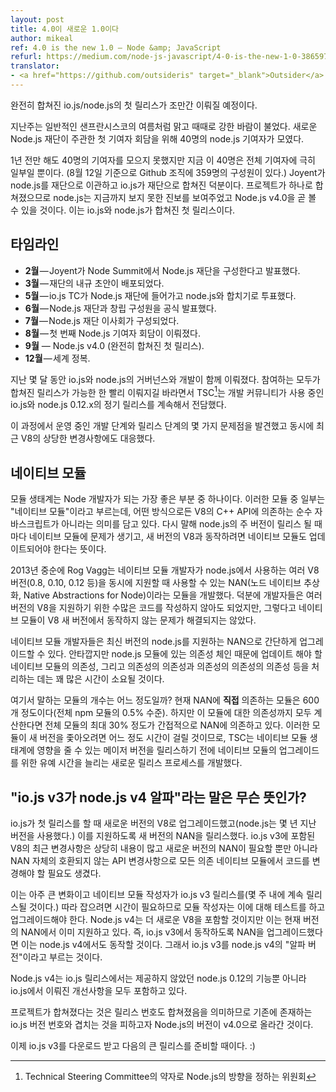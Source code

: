 ```yaml
---
layout: post
title: 4.0이 새로운 1.0이다
author: mikeal
ref: 4.0 is the new 1.0 — Node &amp; JavaScript
refurl: https://medium.com/node-js-javascript/4-0-is-the-new-1-0-386597a3436d
translator:
- <a href="https://github.com/outsideris" target="_blank">Outsider</a>
---
```


<!--
The first fully converged io.js/node.js release coming soon.

Last week was a typical San Francisco summer, sunny with occasionally hostile
winds. This was the setting for 40 node.js contributors to gather for the
first ever Collaborator Summit, organized by the new Node.js Foundation.
-->
완전히 합쳐진 io.js/node.js의 첫 릴리스가 조만간 이뤄질 예정이다.

지난주는 일반적인 샌프란시스코의 여름처럼 맑고 때때로 강한 바람이 불었다. 새로운 Node.js 재단이
주관한 첫 기여자 회담을 위해 40명의 node.js 기여자가 모였다.

<!--
A year ago we didn’t have 40 contributors to gather but today this represents
only a fraction of the total contributor base (359 GitHub org members as of
8/12). This is due in large part to Joyent’s migration of node.js to
a foundation and the merger of io.js into that foundation. As a unified
project node.js has seen more progress than ever and will soon see
Node.js v4.0 — the first unified release of the io.js and node.js codebases.
-->
1년 전만 해도 40명의 기여자를 모으지 못했지만 지금 이 40명은 전체 기여자에 극히 일부일 뿐이다.
(8월 12일 기준으로 Github 조직에 359명의 구성원이 있다.) Joyent가 node.js를 재단으로 이관하고
io.js가 재단으로 합쳐진 덕분이다. 프로젝트가 하나로 합쳐졌으므로 node.js는 지금까지 보지 못한 진보를
보여주었고 Node.js v4.0을 곧 볼 수 있을 것이다. 이는 io.js와 node.js가 합쳐진 첫 릴리스이다.

<!--
## Timeline
* **February** — Joyent announces formation of the Node.js Foundation at Node Summit.
* **March** — Foundation By-law drafts are circulated.
* **May** — io.js TC votes to enter the Node.js Foundation and merge with node.js.
* **June** — Official launch of the Node.js Foundation w/ founding members.
* **July** — Node.js Foundation Board of Directors established.
* **August** — First ever Node.js Collaborator Summit.
* **September** — Node.js v4.0 (first fully converged release).
* **December** — World Domination.
-->
## 타임라인
* **2월** — Joyent가 Node Summit에서 Node.js 재단을 구성한다고 발표했다.
* **3월** — 재단의 내규 초안이 배포되었다.
* **5월** — io.js TC가 Node.js 재단에 들어가고 node.js와 합치기로 투표했다.
* **6월** — Node.js 재단과 창립 구성원을 공식 발표했다.
* **7월** — Node.js 재단 이사회가 구성되었다.
* **8월** — 첫 번째 Node.js 기여자 회담이 이뤄졌다.
* **9월** — Node.js v4.0 (완전히 합쳐진 첫 릴리스).
* **12월** — 세계 정복.

<!--
For the last few months governance and development of io.js and node.js have
happened jointly. While everyone involved would like to see a converged release
happen as quickly as possible the TSC has also been dedicated to continuing
regular releases of io.js and node.js 0.12.x which are in use
by the developer community.
-->
지난 몇 달 동안 io.js와 node.js의 거버넌스와 개발이 함께 이뤄졌다. 참여하는 모두가 합쳐진 릴리스가
가능한 한 빨리 이뤄지길 바라면서 TSC[^1]는 개발 커뮤니티가 사용 중인 io.js와 node.js 0.12.x의
정기 릴리스를 계속해서 전담했다.

<!--
Along the way we discovered a few problems with the development and release
process we were operating under and have also struggled with
a recent sizable change to V8.
-->
이 과정에서 운영 중인 개발 단계와 릴리스 단계의 몇 가지 문제점을 발견했고 동시에 최근 V8의 상당한
변경사항에도 대응했다.

<!--
## Native Modules
-->
## 네이티브 모듈

<!--
The module ecosystem is one of the best parts of being a Node developer.
A tiny portion of these modules are what we call “native modules” meaning
that they rely, in some way, on V8's C++ API and are not purely JavaScript.
This has meant that every major release of node.js broke these native modules
and they would each have to be updated to work with a newer v8.
-->
모듈 생태계는 Node 개발자가 되는 가장 좋은 부분 중 하나이다.
이러한 모듈 중 일부는 "네이티브 모듈"이라고 부르는데, 어떤 방식으로든 V8의 C++ API에 의존하는 순수
자바스크립트가 아니라는 의미를 담고 있다. 다시 말해 node.js의 주 버전이 릴리스 될 때마다 네이티브
모듈에 문제가 생기고, 새 버전의 V8과 동작하려면 네이티브 모듈도 업데이트되어야 한다는 뜻이다.

<!--
In mid-2013 Rod Vagg released NAN (Native Abstractions for Node), a module
which can be used by native module developers to simultaneously support
multiple versions of V8 found in node.js (0.8, 0.10, 0.12, etc). This meant
that developers didn’t have to write lots of code to handle varying versions
of V8 but it didn’t stop native modules from being broken by new versions of V8.
-->
2013년 중순에 Rog Vagg는 네이티브 모듈 개발자가 node.js에서 사용하는
여러 V8 버전(0.8, 0.10, 0.12 등)을 동시에 지원할 때 사용할 수 있는 NAN(노드 네이티브 추상화,
Native Abstractions for Node)이라는 모듈을 개발했다. 덕분에 개발자들은 여러 버전의 V8을
지원하기 위한 수많은 코드를 작성하지 않아도 되었지만, 그렇다고 네이티브 모듈이 V8 새 버전에서
동작하지 않는 문제가 해결되지는 않았다.

<!--
For most of the history of NAN native module developers have been able
simply upgrade their version of NAN to one that includes support for
the latest version of node.js. Unfortunately, the deep dependency chains
found in node.js modules means that it still takes quite a bit of time for
the dependencies of a native module to be updated (and the deps of deps,
and deps of deps of deps, and so on).
-->
네이티브 모듈 개발자들은 최신 버전의 node.js를 지원하는 NAN으로 간단하게 업그레이드할 수 있다.
안타깝지만 node.js 모듈에 있는 의존성 체인 때문에 업데이트 해야 할 네이티브 모듈의 의존성, 그리고
의존성의 의존성과 의존성의 의존성의 의존성 등을 처리하는 데는 꽤 많은 시간이 소요될 것이다.

<!--
How many modules are we talking about? Less than 600 modules currently
depend **directly** on NAN (less than half a percent of the total modules
in NPM) but if you factor in all the deep dependencies on those modules up
to 30% of the modules in npm depend indirectly on NAN. Being that it takes
a while for these modules to all catch up to new versions the TSC developed
a new release process which leaves a longer period of time for modules
to upgrade before major releases go out that affect the native module ecosystem.
-->
여기서 말하는 모듈의 개수는 어느 정도일까? 현재 NAN에 **직접** 의존하는 모듈은 600개
정도이다(전체 npm 모듈의 0.5% 수준). 하지만 이 모듈에 대한 의존성까지 모두 계산한다면 전체 모듈의
최대 30% 정도가 간접적으로 NAN에 의존하고 있다. 이러한 모듈이 새 버전을 좇아오려면 어느 정도 시간이
걸릴 것이므로, TSC는 네이티브 모듈 생태계에 영향을 줄 수 있는 메이저 버전을 릴리스하기 전에
네이티브 모듈의 업그레이드를 위한 유예 시간을 늘리는 새로운 릴리스 프로세스를 개발했다.

<!--
## What does “io.js v3 is node.js v4 alpha” mean?
-->
## "io.js v3가 node.js v4 알파"라는 말은 무슨 뜻인가?

<!--
When io.js was first released it upgraded to a newer version of V8
(node.js was a few years out of date) and a new version of NAN was released
to support it. Recent changes to V8 which are included in io.js v3 are much
more profound and require not only a newer version of NAN but a breaking API
change in NAN itself which requires code changes in all dependent native modules.
-->
io.js가 첫 릴리스를 할 때 새로운 버전의 V8로 업그레이드했고(node.js는 몇 년 지난 버전을 사용했다.)
이를 지원하도록 새 버전의 NAN을 릴리스했다. io.js v3에 포함된 V8의 최근 변경사항은 상당히 내용이
많고 새로운 버전의 NAN이 필요할 뿐만 아니라 NAN 자체의 호환되지 않는 API 변경사항으로 모든 의존
네이티브 모듈에서 코드를 변경해야 할 필요도 생겼다.

<!--
Knowing that this is a big change and that native module authors need time
to catch up io.js v3 has been released, and will continue to be released
in the coming weeks, for module authors to test and upgrade against.
Node.js v4 will contain an even newer V8, but one that is already supported
by the current version of NAN. This means that everyone who upgrades NAN
to work on io.js v3 will also work with node.js v4 which is why we are
calling io.js v3 an “alpha series” for node.js v4.
-->
이는 아주 큰 변화이고 네이티브 모듈 작성자가 io.js v3 릴리스를(몇 주 내에 계속 릴리스될 것이다.) 따라
잡으려면 시간이 필요하므로 모듈 작성자는 이에 대해 테스트를 하고 업그레이드해야 한다. Node.js v4는
더 새로운 V8을 포함할 것이지만 이는 현재 버전의 NAN에서 이미 지원하고 있다. 즉, io.js v3에서
동작하도록 NAN을 업그레이드했다면 이는 node.js v4에서도 동작할 것이다. 그래서 io.js v3를
node.js v4의 "알파 버전"이라고 부르는 것이다.

<!--
Node.js v4 will contain all the improvements made in io.js as well as features
from node.js 0.12 that have not yet been present in an io.js release.

Having a converged project means converged release numbers which is
why Node.js is jumping to v4.0 and avoiding overlap with any existing
io.js version numbers.

Now, go ahead and download io.js v3 and start preparing
for our next big release :)
-->
Node.js v4는 io.js 릴리스에서는 제공하지 않았던 node.js 0.12의 기능뿐 아니라 io.js에서
이뤄진 개선사항을 모두 포함하고 있다.

프로젝트가 합쳐졌다는 것은 릴리스 번호도 합쳐졌음을 의미하므로 기존에 존재하는 io.js 버전 번호와
겹치는 것을 피하고자 Node.js의 버전이 v4.0으로 올라간 것이다.

이제 io.js v3를 다운로드 받고 다음의 큰 릴리스를 준비할 때이다. :)

[^1]: Technical Steering Committee의 약자로 Node.js의 방향을 정하는 위원회

